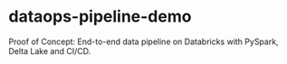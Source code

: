 # dataops-pipeline-demo
Proof of Concept: End-to-end data pipeline on Databricks with PySpark, Delta Lake and CI/CD.
